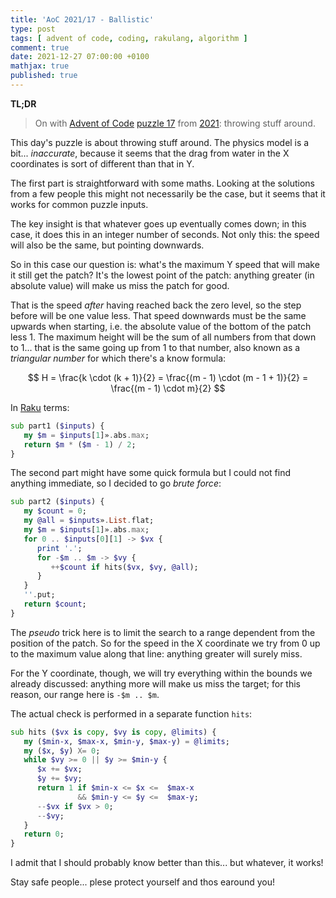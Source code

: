 ```yaml
---
title: 'AoC 2021/17 - Ballistic'
type: post
tags: [ advent of code, coding, rakulang, algorithm ]
comment: true
date: 2021-12-27 07:00:00 +0100
mathjax: true
published: true
---
```


**TL;DR**

> On with [Advent of Code][] [puzzle 17][puzzle] from [2021][aoc2021]:
> throwing stuff around.

This day's puzzle is about throwing stuff around. The physics model is a
bit... *inaccurate*, because it seems that the drag from water in the X
coordinates is sort of different than that in Y.

The first part is straightforward with some maths. Looking at the
solutions from a few people this might not necessarily be the case, but
it seems that it works for common puzzle inputs.

The key insight is that whatever goes up eventually comes down; in this
case, it does this in an integer number of seconds. Not only this: the
speed will also be the same, but pointing downwards.

So in this case our question is: what's the maximum Y speed that will
make it still get the patch? It's the lowest point of the patch:
anything greater (in absolute value) will make us miss the patch for
good.

That is the speed *after* having reached back the zero level, so the
step before will be one value less. That speed downwards must be the
same upwards when starting, i.e. the absolute value of the bottom of the
patch less 1. The maximum height will be the sum of all numbers from
that down to 1... that is the same going up from 1 to that number, also
known as a *triangular number* for which there's a know formula:

$$
H = \frac{k \cdot (k + 1)}{2} = \frac{(m - 1) \cdot (m - 1 + 1)}{2} =
\frac{(m - 1) \cdot m}{2}
$$

In [Raku][] terms:

```raku
sub part1 ($inputs) {
   my $m = $inputs[1]».abs.max;
   return $m * ($m - 1) / 2;
}
```

The second part might have some quick formula but I could not find
anything immediate, so I decided to go *brute force*:

```raku
sub part2 ($inputs) {
   my $count = 0;
   my @all = $inputs».List.flat;
   my $m = $inputs[1]».abs.max;
   for 0 .. $inputs[0][1] -> $vx {
      print '.';
      for -$m .. $m -> $vy {
         ++$count if hits($vx, $vy, @all);
      }
   }
   ''.put;
   return $count;
}
```

The *pseudo* trick here is to limit the search to a range dependent from
the position of the patch. So for the speed in the X coordinate we try
from 0 up to the maximum value along that line: anything greater will
surely miss.

For the Y coordinate, though, we will try everything within the bounds
we already discussed: anything more will make us miss the target; for
this reason, our range here is `-$m .. $m`.

The actual check is performed in a separate function `hits`:

```raku
sub hits ($vx is copy, $vy is copy, @limits) {
   my ($min-x, $max-x, $min-y, $max-y) = @limits;
   my ($x, $y) X= 0;
   while $vy >= 0 || $y >= $min-y {
      $x += $vx;
      $y += $vy;
      return 1 if $min-x <= $x <=  $max-x
               && $min-y <= $y <=  $max-y;
      --$vx if $vx > 0;
      --$vy;
   }
   return 0;
}
```

I admit that I should probably know better than this... but whatever, it
works!

Stay safe people... plese protect yourself and thos earound you!

[puzzle]: https://adventofcode.com/2021/day/X
[aoc2021]: https://adventofcode.com/2021/
[Advent of Code]: https://adventofcode.com/
[Raku]: https://www.raku.org/
